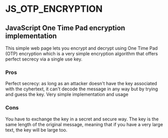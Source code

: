 # JS_OTP_ENCRYPTION
## JavaScript One Time Pad encryption implementation

This simple web page lets you encrypt and decrypt using One Time Pad (OTP) encryption
which is a very simple encryption algorithm that offers perfect secrecy via a single
use key.

### Pros
Perfect secrecy: as long as an attacker doesn't have the key associated with the cyhertext,
it can't decode the message in any way but by trying and guess the key.
Very simple implementation and usage

### Cons
You have to exchange the key in a secret and secure way.
The key is the same length of the original message, meaning that if you have a very large text, the
key will be large too.
